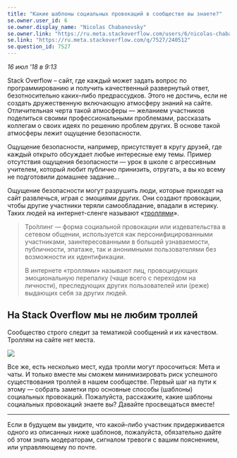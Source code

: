 ```yaml
---
title: "Какие шаблоны социальных провокаций в сообществе вы знаете?"
se.owner.user_id: 6
se.owner.display_name: "Nicolas Chabanovsky"
se.owner.link: "https://ru.meta.stackoverflow.com/users/6/nicolas-chabanovsky"
se.link: "https://ru.meta.stackoverflow.com/q/7527/240512"
se.question_id: 7527
---
```


*16 июл '18 в 9:13*

Stack Overflow – сайт, где каждый может задать вопрос по программированию и получить качественный развернутый ответ, безотносительно каких–либо предрассудков. Этого не достичь, если не создать дружественную включающую атмосферу знаний на сайте. Отличительная черта такой атмосферы — желанием участников поделиться своими профессиональными проблемами, рассказать коллегам о своих идеях по решению проблем других. В основе такой атмосферы лежит ощущение безопасности. 

Ощущение безопасности, например, присутствует в кругу друзей, где каждый открыто обсуждает любые интересные ему темы. Пример отсутствия ощущения безопасности  — урок в школе с агрессивным учителем, который любит публично принизить, отругать, а вы ко всему не подготовили домашнее задание…  

Ощущение безопасности могут разрушить люди, которые приходят на сайт развлечься, играя с эмоциями других. Они создают провокации, чтобы другие участники теряли самообладание, впадали в истерику. Таких людей на интернет-сленге называют «[троллями](https://ru.wikipedia.org/wiki/%D0%A2%D1%80%D0%BE%D0%BB%D0%BB%D0%B8%D0%BD%D0%B3)».

> Тро́ллинг — форма социальной провокации или издевательства в сетевом общении, используется как персонифицированными участниками, заинтересованными в большей узнаваемости, публичности, эпатаже, так и анонимными пользователями без возможности их идентификации.
> 
> В интернете «троллями» называют лиц, провоцирующих эмоциональную перепалку (чаще всего с переходом на личности), преследующих других пользователей или (реже) выдающих себя за других людей.

## На Stack Overflow мы не любим троллей

Сообщество строго следит за тематикой сообщений и их качеством. Троллям на сайте нет места. 

![](https://i.stack.imgur.com/rUHHu.png)

Все же, есть несколько мест, куда тролли могут просочиться: Мета и чаты. И только вместе мы сможем минимизировать риск успешного существования троллей в нашем сообществе. Первый шаг на пути к этому — собрать заметки про основные способы (шаблоны) социальных провокаций. Пожалуйста, расскажите, какие шаблоны социальных провокаций знаете вы? Давайте просвещаться вместе!

---

Если в будущем вы увидите, что какой–либо участник придерживается одного из описанных ниже шаблонов, пожалуйста, обязательно дайте об этом знать модераторам, сигналом тревоги с вашим пояснением, или управляющему по почте. 
